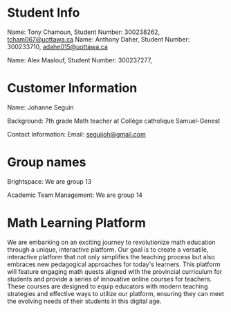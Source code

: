 # Student Info

Name: Tony Chamoun, Student Number: 300238262, tcham067@uottawa.ca
Name: Anthony Daher, Student Number: 300233710, adahe015@uottawa.ca

Name: Alex Maalouf, Student Number: 300237277, 


# Customer Information

Name: Johanne Seguin

Background: 7th grade Math teacher at Collège catholique Samuel-Genest

Contact Information: Email: seguijoh@gmail.com


# Group names

Brightspace: We are group 13

Academic Team Management: We are group 14

# Math Learning Platform

We are embarking on an exciting journey to revolutionize math education through a unique, interactive platform. Our goal is to create a versatile, interactive platform that not only simplifies the teaching process but also embraces new pedagogical approaches for today's learners. This platform will feature engaging math quests aligned with the provincial curriculum for students and provide a series of innovative online courses for teachers. These courses are designed to equip educators with modern teaching strategies and effective ways to utilize our platform, ensuring they can meet the evolving needs of their students in this digital age.
